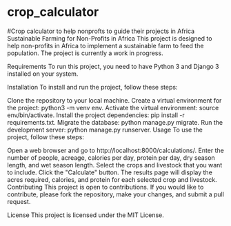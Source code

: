 # crop_calculator
#Crop calculator to help nonprofts to guide their projects in Africa
Sustainable Farming for Non-Profits in Africa
This project is designed to help non-profits in Africa to implement a sustainable farm to feed the population. The project is currently a work in progress.

Requirements
To run this project, you need to have Python 3 and Django 3 installed on your system.

Installation
To install and run the project, follow these steps:

Clone the repository to your local machine.
Create a virtual environment for the project: python3 -m venv env.
Activate the virtual environment: source env/bin/activate.
Install the project dependencies: pip install -r requirements.txt.
Migrate the database: python manage.py migrate.
Run the development server: python manage.py runserver.
Usage
To use the project, follow these steps:

Open a web browser and go to http://localhost:8000/calculations/.
Enter the number of people, acreage, calories per day, protein per day, dry season length, and wet season length.
Select the crops and livestock that you want to include.
Click the "Calculate" button.
The results page will display the acres required, calories, and protein for each selected crop and livestock.
Contributing
This project is open to contributions. If you would like to contribute, please fork the repository, make your changes, and submit a pull request.

License
This project is licensed under the MIT License.
